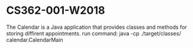 # CS362-001-W2018
The Calendar is a Java application that provides classes and methods for storing diffirent appointments.
run command: java -cp ./target/classes/ calendar.CalendarMain